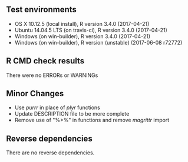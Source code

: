 ## Test environments  

- OS X 10.12.5 (local install), R version 3.4.0 (2017-04-21)
- Ubuntu 14.04.5 LTS (on travis-ci), R version 3.4.0 (2017-04-21)
- Windows (on win-builder), R version 3.4.0 (2017-04-21)
- Windows (on win-builder), R version (unstable) (2017-06-08 r72772)

## R CMD check results  

There were no ERRORs or WARNINGs  

## Minor Changes
  * Use _purrr_ in place of _plyr_ functions  
  * Update DESCRIPTION file to be more complete  
  * Remove use of "%>%" in functions and remove _magrittr_ import  
  
## Reverse dependencies

There are no reverse dependencies.

